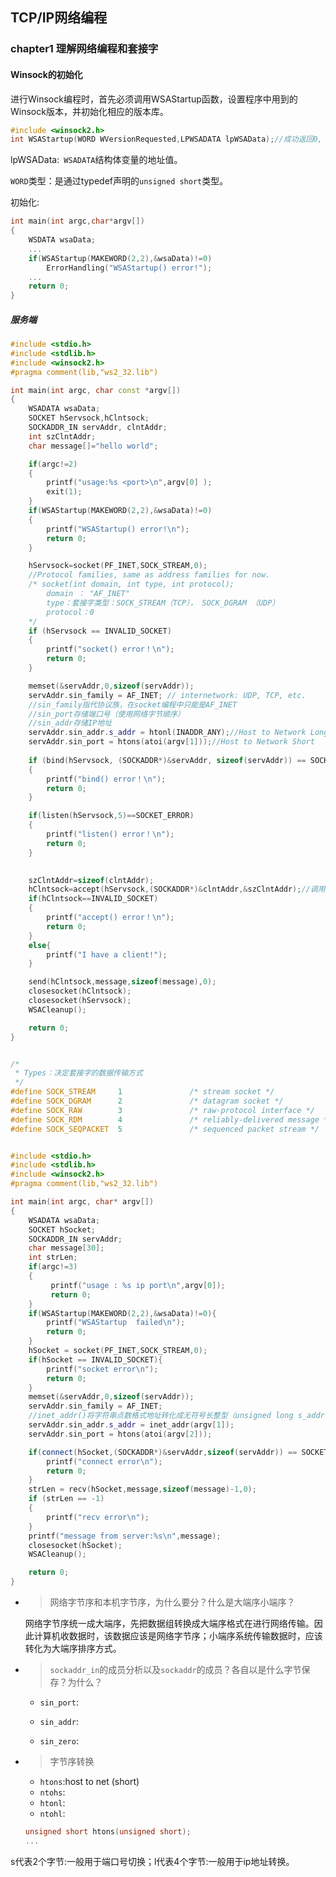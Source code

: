 ## TCP/IP网络编程

### chapter1 理解网络编程和套接字

#### Winsock的初始化

进行Winsock编程时，首先必须调用WSAStartup函数，设置程序中用到的Winsock版本，并初始化相应的版本库。

```c++
#include <winsock2.h>
int WSAStartup(WORD WVersionRequested,LPWSADATA lpWSAData);//成功返回0,；失败非0
```

lpWSAData:` WSADATA`结构体变量的地址值。

`WORD`类型：是通过typedef声明的`unsigned short`类型。

初始化:

```c++
int main(int argc,char*argv[])
{
    WSDATA wsaData;
    ...
    if(WSAStartup(MAKEWORD(2,2),&wsaData)!=0)
        ErrorHandling("WSAStartup() error!");
    ...
    return 0;
}
```



##### 服务端

```c++
#include <stdio.h>
#include <stdlib.h>
#include <winsock2.h>
#pragma comment(lib,"ws2_32.lib")

int main(int argc, char const *argv[])
{
	WSADATA wsaData;
	SOCKET hServsock,hClntsock;
	SOCKADDR_IN servAddr, clntAddr;
	int szClntAddr;
	char message[]="hello world";

	if(argc!=2)
	{
		printf("usage:%s <port>\n",argv[0] );
		exit(1);
	}
	if(WSAStartup(MAKEWORD(2,2),&wsaData)!=0)
	{
		printf("WSAStartup() error!\n");
		return 0;
	}

	hServsock=socket(PF_INET,SOCK_STREAM,0);
    //Protocol families, same as address families for now.
    /* socket(int domain, int type, int protocol);  
    	domain ： "AF_INET"
    	type：套接字类型：SOCK_STREAM（TCP）， SOCK_DGRAM （UDP）
    	protocol：0
    */
	if (hServsock == INVALID_SOCKET)
	{
		printf("socket() error！\n");
		return 0;
	}

	memset(&servAddr,0,sizeof(servAddr));
	servAddr.sin_family = AF_INET; // internetwork: UDP, TCP, etc.
    //sin_family指代协议族，在socket编程中只能是AF_INET
    //sin_port存储端口号（使用网络字节顺序）
    //sin_addr存储IP地址
    servAddr.sin_addr.s_addr = htonl(INADDR_ANY);//Host to Network Long
    servAddr.sin_port = htons(atoi(argv[1]));//Host to Network Short
    
	if (bind(hServsock, (SOCKADDR*)&servAddr, sizeof(servAddr)) == SOCKET_ERROR)
	{
		printf("bind() error！\n");
		return 0;
	}

    if(listen(hServsock,5)==SOCKET_ERROR)
    {
		printf("listen() error！\n");
		return 0;
    }
	

    szClntAddr=sizeof(clntAddr);
    hClntsock=accept(hServsock,(SOCKADDR*)&clntAddr,&szClntAddr);//调用其受理客户端连接请求
    if(hClntsock==INVALID_SOCKET)
	{
		printf("accept() error！\n");
		return 0;
	}
	else{
		printf("I have a client!");
	}

	send(hClntsock,message,sizeof(message),0);
	closesocket(hClntsock);
	closesocket(hServsock);
	WSACleanup();

	return 0;
}


/*
 * Types：决定套接字的数据传输方式
 */
#define SOCK_STREAM     1               /* stream socket */
#define SOCK_DGRAM      2               /* datagram socket */
#define SOCK_RAW        3               /* raw-protocol interface */
#define SOCK_RDM        4               /* reliably-delivered message */
#define SOCK_SEQPACKET  5               /* sequenced packet stream */


```





```c++

#include <stdio.h>
#include <stdlib.h>
#include <winsock2.h>
#pragma comment(lib,"ws2_32.lib")

int main(int argc, char* argv[])
{
    WSADATA wsaData;
    SOCKET hSocket;
    SOCKADDR_IN servAddr;
    char message[30];
    int strLen;
    if(argc!=3)
    {
    	 printf("usage : %s ip port\n",argv[0]);
    	 return 0;
    }
    if(WSAStartup(MAKEWORD(2,2),&wsaData)!=0){
        printf("WSAStartup  failed\n");
        return 0;
    }
    hSocket = socket(PF_INET,SOCK_STREAM,0);
    if(hSocket == INVALID_SOCKET){
        printf("socket error\n");
        return 0;
    }
    memset(&servAddr,0,sizeof(servAddr));
    servAddr.sin_family = AF_INET;
    //inet_addr()将字符串点数格式地址转化成无符号长整型（unsigned long s_addr s_addr;）
    servAddr.sin_addr.s_addr = inet_addr(argv[1]);
    servAddr.sin_port = htons(atoi(argv[2]));

    if(connect(hSocket,(SOCKADDR*)&servAddr,sizeof(servAddr)) == SOCKET_ERROR){
        printf("connect error\n");
        return 0;
    }
    strLen = recv(hSocket,message,sizeof(message)-1,0);
    if (strLen == -1)
    {
        printf("recv error\n");
    }
    printf("message from server:%s\n",message);
    closesocket(hSocket);
    WSACleanup();

    return 0;
}
```

* > 网络字节序和本机字节序，为什么要分？什么是大端序小端序？

    网络字节序统一成大端序，先把数据组转换成大端序格式在进行网络传输。因此计算机收数据时，该数据应该是网络字节序；小端序系统传输数据时，应该转化为大端序排序方式。

* > `sockaddr_in`的成员分析以及`sockaddr`的成员？各自以是什么字节保存？为什么？

  * `sin_port`:

  * `sin_addr`:

  * `sin_zero`:
* > 字节序转换
   + `htons`:host to net (short)
   + `ntohs`:
   + `htonl`:
   + `ntohl`:
    ```c
    unsigned short htons(unsigned short);
    ...
    ```
s代表2个字节:一般用于端口号切换；l代表4个字节:一般用于ip地址转换。

    